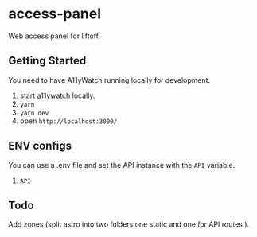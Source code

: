 # access-panel

Web access panel for liftoff.

## Getting Started

You need to have A11yWatch running locally for development.

1. start [a11ywatch](https://github.com/a11ywatch/a11ywatch) locally.
2. `yarn`
3. `yarn dev`
4. open `http://localhost:3000/`

## ENV configs

You can use a .env file and set the API instance with the `API` variable.

1. `API`

## Todo

Add zones (split astro into two folders one static and one for API routes ).